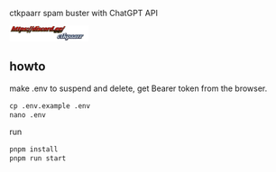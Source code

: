ctkpaarr spam buster with ChatGPT API

<img src="./fxxxing_spam.webp" style="height: 2em; "/>

## howto

make .env
to suspend and delete, get Bearer token from the browser.

```
cp .env.example .env
nano .env
```

run

```
pnpm install
pnpm run start
```